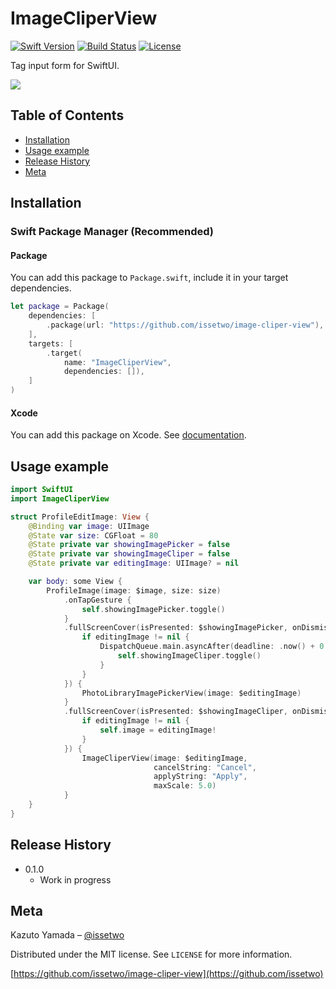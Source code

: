 # ImageCliperView

[![Swift Version][swift-image]][swift-url]
[![Build Status][travis-image]][travis-url]
[![License][license-image]][license-url]

Tag input form for SwiftUI.

![](screenshot.gif)

## Table of Contents

- [Installation](#installation)
- [Usage example](#usage-example)
- [Release History](#release-history)
- [Meta](#meta)

## Installation

### Swift Package Manager (Recommended)

#### Package

You can add this package to `Package.swift`, include it in your target dependencies.

```swift
let package = Package(
    dependencies: [
        .package(url: "https://github.com/issetwo/image-cliper-view"),
    ],
    targets: [
        .target(
            name: "ImageCliperView",
            dependencies: []),
    ]
)
```

#### Xcode

You can add this package on Xcode.
See [documentation](https://developer.apple.com/documentation/swift_packages/adding_package_dependencies_to_your_app).

## Usage example

```swift
import SwiftUI
import ImageCliperView

struct ProfileEditImage: View {
    @Binding var image: UIImage
    @State var size: CGFloat = 80
    @State private var showingImagePicker = false
    @State private var showingImageCliper = false
    @State private var editingImage: UIImage? = nil

    var body: some View {
        ProfileImage(image: $image, size: size)
            .onTapGesture {
                self.showingImagePicker.toggle()
            }
            .fullScreenCover(isPresented: $showingImagePicker, onDismiss: {
                if editingImage != nil {
                    DispatchQueue.main.asyncAfter(deadline: .now() + 0.01) {
                        self.showingImageCliper.toggle()
                    }
                }
            }) {
                PhotoLibraryImagePickerView(image: $editingImage)
            }
            .fullScreenCover(isPresented: $showingImageCliper, onDismiss: {
                if editingImage != nil {
                    self.image = editingImage!
                }
            }) {
                ImageCliperView(image: $editingImage,
                                cancelString: "Cancel",
                                applyString: "Apply",
                                maxScale: 5.0)
            }
    }
}
```

## Release History

* 0.1.0
    * Work in progress

## Meta

Kazuto Yamada – [@issetwo](https://twitter.com/issetwo)

Distributed under the MIT license. See ``LICENSE`` for more information.

[https://github.com/issetwo/image-cliper-view](https://github.com/issetwo)

[swift-image]:https://img.shields.io/badge/swift-5.0-orange.svg
[swift-url]: https://swift.org/
[license-image]: https://img.shields.io/badge/License-MIT-blue.svg
[license-url]: LICENSE
[travis-image]: https://img.shields.io/travis/dbader/node-datadog-metrics/master.svg
[travis-url]: https://travis-ci.org/dbader/node-datadog-metrics
